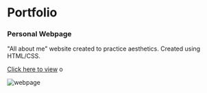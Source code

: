 # Portfolio

### Personal Webpage

"All about me"  website created to practice aesthetics. Created using HTML/CSS. 

[Click here to view](http://moe.stuy.edu/~aruhee30/personalwebsite.html) o

![webpage](https://user-images.githubusercontent.com/120322040/207996560-02eb50e4-11a6-40fe-be45-deb0f78702af.png)
